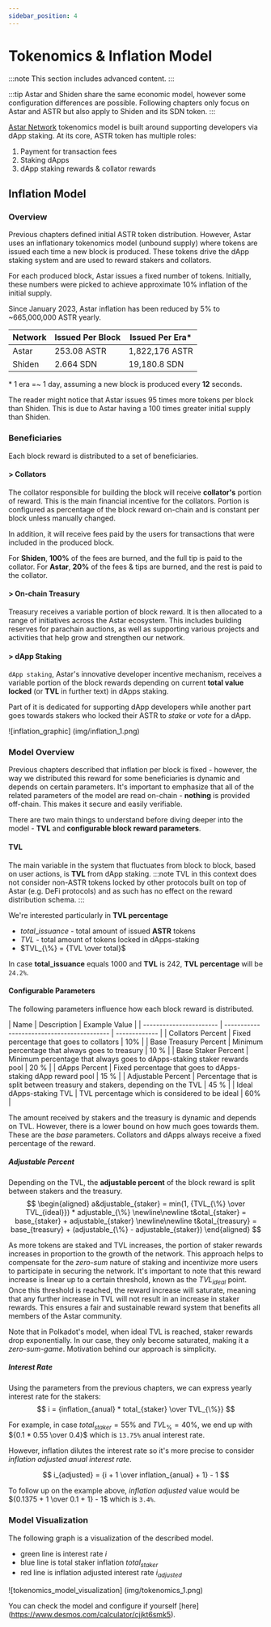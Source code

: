 ```yaml
---
sidebar_position: 4
---
```


# Tokenomics & Inflation Model

:::note
This section includes advanced content.
:::

:::tip
Astar and Shiden share the same economic model, however some configuration differences are possible.
Following chapters only focus on Astar and ASTR but also apply to Shiden and its SDN token.
:::

[Astar Network]: https://astar.network/

[Astar Network] tokenomics model is built around supporting developers via dApp staking. At its core, ASTR token has multiple roles:

1. Payment for transaction fees
2. Staking dApps
3. dApp staking rewards & collator rewards

## Inflation Model

### Overview

Previous chapters defined initial ASTR token distribution. However, Astar uses an inflationary tokenomics model (unbound supply) where tokens are issued each time a new block is produced. These tokens drive the dApp staking system and are used to reward stakers and collators.

For each produced block, Astar issues a fixed number of tokens. Initially, these numbers were picked to achieve approximate 10% inflation of the initial supply.

Since January 2023, Astar inflation has been reduced by 5% to ~665,000,000 ASTR yearly.

| Network | Issued Per Block | Issued Per Era* |
| ------- | ---------------- | --------------  |
|  Astar  |    253.08 ASTR   | 1,822,176 ASTR  |
| Shiden  |      2.664 SDN   |  19,180.8 SDN   |

\* 1 era =~ 1 day, assuming a new block is produced every **12** seconds.

The reader might notice that Astar issues 95 times more tokens per block than Shiden. This is due to Astar having a 100 times greater initial supply than Shiden.

### Beneficiaries

Each block reward is distributed to a set of beneficiaries.
​
#### > Collators

The collator responsible for building the block will receive **collator's** portion of reward. This is the main financial incentive for the collators. Portion is configured as percentage of the block reward on-chain and is constant per block unless manually changed.

In addition, it will receive fees paid by the users for transactions that were included in the produced block.

For **Shiden**, **100%** of the fees are burned, and the full tip is paid to the collator.
For **Astar**, **20%** of the fees & tips are burned, and the rest is paid to the collator.

#### > On-chain Treasury

Treasury receives a variable portion of block reward. It is then allocated to a range of initiatives across the Astar ecosystem. This includes building reserves for parachain auctions, as well as supporting various projects and activities that help grow and strengthen our network. 

#### > dApp Staking

`dApp staking`, Astar's innovative developer incentive mechanism, receives a variable portion of the block rewards depending on current **total value locked** (or **TVL** in further text) in dApps staking.

Part of it is dedicated for supporting dApp developers while another part goes towards stakers who locked their ASTR to *stake* or *vote* for a dApp.

![inflation_graphic] (img/inflation_1.png)

### Model Overview

Previous chapters described that inflation per block is fixed - however, the way we distributed this reward for some beneficiaries is dynamic and depends on certain parameters. It's important to emphasize that all of the related parameters of the model are read on-chain - **nothing** is provided off-chain. This makes it secure and easily verifiable.

There are two main things to understand before diving deeper into the model - **TVL** and **configurable block reward parameters**.

#### TVL

The main variable in the system that fluctuates from block to block, based on user actions, is **TVL** from dApp staking. 
:::note
TVL in this context does not consider non-ASTR tokens locked by other protocols built on top of Astar (e.g. DeFi protocols) and as such has no effect on the reward distribution schema.
:::

We're interested particularly in **TVL percentage**
- $total\_issuance$ - total amount of issued **ASTR** tokens
- $TVL$ - total amount of tokens locked in dApps-staking
- $TVL_{\%} = {TVL \over total}$

In case **total_issuance** equals 1000 and **TVL** is 242, **TVL percentage** will be `24.2%`.

#### Configurable Parameters

The following parameters influence how each block reward is distributed.

| Name                    |          Description                        | Example Value |
| ----------------------- | ----------- ------------------------------- | ------------- |
| Collators Percent       | Fixed percentage that goes to collators | 10% |
| Base Treasury Percent   | Minimum percentage that always goes to treasury | 10 % |
| Base Staker Percent     | Minimum percentage that always goes to dApps-staking staker rewards pool | 20 % |
| dApps Percent           | Fixed percentage that goes to dApps-staking dApp reward pool | 15 % |
| Adjustable Percent      | Percentage that is split between treasury and stakers, depending on the TVL | 45 % |
| Ideal dApps-staking TVL | TVL percentage which is considered to be ideal | 60% |

The amount received by stakers and the treasury is dynamic and depends on TVL. However, there is a lower bound on how much goes towards them. These are the *base* parameters. Collators and dApps always receive a fixed percentage of the reward.

##### Adjustable Percent

Depending on the TVL, the **adjustable percent** of the block reward is split between stakers and the treasury.
$$
\begin{aligned}
a&djustable_{staker} = min(1, {TVL_{\%} \over TVL_{ideal}}) * adjustable_{\%}
\newline\newline
t&otal_{staker} = base_{staker} + adjustable_{staker}
\newline\newline
t&otal_{treasury} = base_{treasury} + (adjustable_{\%} - adjustable_{staker})
\end{aligned}
$$

As more tokens are staked and TVL increases, the portion of staker rewards increases in proportion to the growth of the network. This approach helps to compensate for the *zero-sum* nature of staking and incentivize more users to participate in securing the network. It's important to note that this reward increase is linear up to a certain threshold, known as the $TVL_{ideal}$ point. Once this threshold is reached, the reward increase will saturate, meaning that any further increase in TVL will not result in an increase in staker rewards. This ensures a fair and sustainable reward system that benefits all members of the Astar community.

Note that in Polkadot's model, when ideal TVL is reached, staker rewards drop exponentially. In our case, they only become saturated, making it a *zero-sum-game*. Motivation behind our approach is simplicity.

##### Interest Rate

Using the parameters from the previous chapters, we can express yearly interest rate for the stakers:
$$
i = {inflation_{anual} * total_{staker} \over TVL_{\%}}
$$

For example, in case $total_{staker} = 55\%$ and $TVL_{\%} = 40\%$, we end up with ${0.1 * 0.55 \over 0.4}$ which is `13.75%` anual interest rate.

However, inflation dilutes the interest rate so it's more precise to consider *inflation adjusted anual interest rate*.

$$
i_{adjusted} = {i + 1 \over inflation_{anual} + 1} - 1
$$

To follow up on the example above, *inflation adjusted* value would be ${0.1375 + 1 \over 0.1 + 1} - 1$ which is `3.4%`.

### Model Visualization

The following graph is a visualization of the described model.

* green line is interest rate $i$
* blue line is total staker inflation $total_{staker}$
* red line is inflation adjusted interest rate $i_{adjusted}$

![tokenomics_model_visualization] (img/tokenomics_1.png)

You can check the model and configure if yourself [here] (https://www.desmos.com/calculator/cjjkt6smk5).
